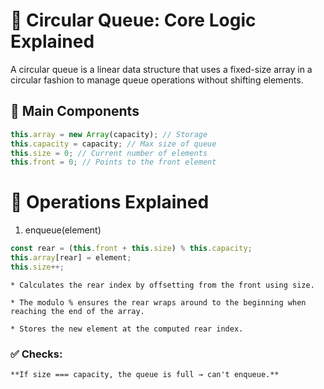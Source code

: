 # 📘 Circular Queue: Core Logic Explained

A circular queue is a linear data structure that uses a fixed-size array in a circular fashion to manage queue operations without shifting elements.

## 🔧 Main Components

```js
this.array = new Array(capacity); // Storage
this.capacity = capacity; // Max size of queue
this.size = 0; // Current number of elements
this.front = 0; // Points to the front element
```

# 🚀 Operations Explained

1. enqueue(element)

```js
const rear = (this.front + this.size) % this.capacity;
this.array[rear] = element;
this.size++;
```

    * Calculates the rear index by offsetting from the front using size.

    * The modulo % ensures the rear wraps around to the beginning when reaching the end of the array.

    * Stores the new element at the computed rear index.

### ✅ Checks:

    **If size === capacity, the queue is full → can't enqueue.**
